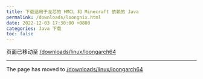 ```yaml
---
title: 下载适用于龙芯的 HMCL 和 Minecraft 依赖的 Java
permalink: /downloads/loongnix.html
date: 2022-12-03 17:30:00 +0800
categories: Java 下载
toc: false
---
```


页面已移动至 [/downloads/linux/loongarch64](/downloads/linux/loongarch64.html)

---

The page has moved to [/downloads/linux/loongarch64](/downloads/linux/loongarch64.html)

<script>
    setTimeout(function() {
        window.location.href = "{{ '/downloads/linux/loongarch64.html' | relative_url  }}";
    }, 5000); // 等待 5 秒.
</script>
